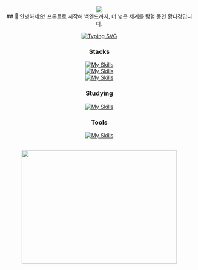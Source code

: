 <div align=center>
<img src="https://capsule-render.vercel.app/api?type=waving&height=100&color=gradient&"/>
</div>


<div align = center>
## 🫡 안녕하세요! 프론트로 시작해 백엔드까지, 더 넓은 세계를 탐험 중인 황다경입니다.

[![Typing SVG](https://readme-typing-svg.demolab.com?font=Roboto&weight=900&size=24&duration=6000&pause=1000&color=F7F7F7&center=true&vCenter=true&width=435&height=70&lines=Dream%2C+Design%2C+Develop;Do%2C+Dare%2C+Dive)](https://git.io/typing-svg)

### Stacks
[![My Skills](https://skillicons.dev/icons?i=js,ts,python)](https://skillicons.dev)<br>
[![My Skills](https://skillicons.dev/icons?i=react,nextjs,express)](https://skillicons.dev)<br>
[![My Skills](https://skillicons.dev/icons?i=aws,jenkins,supabase)](https://skillicons.dev)


### Studying
[![My Skills](https://skillicons.dev/icons?i=deno,nestjs,electron)](https://skillicons.dev)


### Tools
[![My Skills](https://skillicons.dev/icons?i=notion,figma,github)](https://skillicons.dev)

<br>
<a href="https://github.com/devxb/gitanimals">
<img
  src="https://render.gitanimals.org/farms/Monixc"
  width="410"
  height="300"
/>
</a>


</div>
